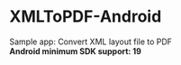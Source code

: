 # XMLToPDF-Android

Sample app: Convert XML layout file to PDF <br>
__Android minimum SDK support: 19__ <br>

